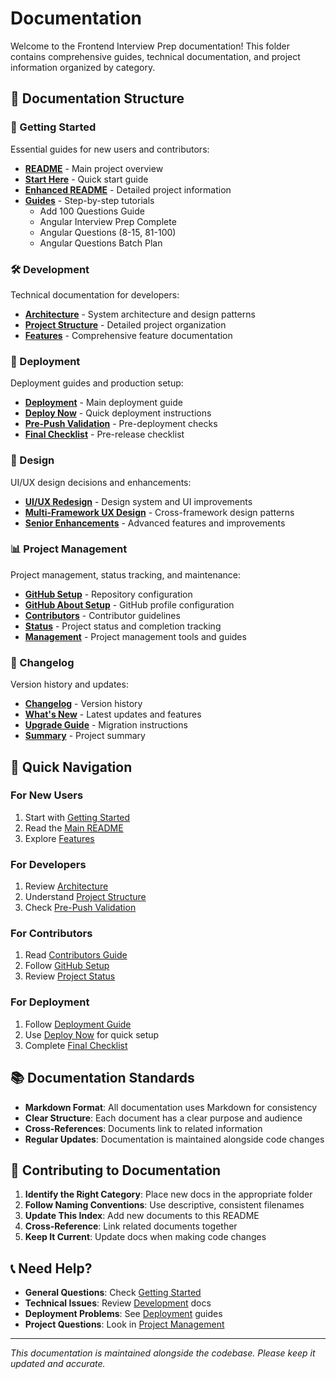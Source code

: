 # Documentation

Welcome to the Frontend Interview Prep documentation! This folder contains comprehensive guides, technical documentation, and project information organized by category.

## 📁 Documentation Structure

### 🚀 Getting Started

Essential guides for new users and contributors:

- **[README](./getting-started/README.md)** - Main project overview
- **[Start Here](./getting-started/START-HERE.md)** - Quick start guide
- **[Enhanced README](./getting-started/README-ENHANCED.md)** - Detailed project information
- **[Guides](./getting-started/guides/)** - Step-by-step tutorials
  - Add 100 Questions Guide
  - Angular Interview Prep Complete
  - Angular Questions (8-15, 81-100)
  - Angular Questions Batch Plan

### 🛠️ Development

Technical documentation for developers:

- **[Architecture](./development/ARCHITECTURE.md)** - System architecture and design patterns
- **[Project Structure](./development/PROJECT-STRUCTURE.md)** - Detailed project organization
- **[Features](./development/FEATURES.md)** - Comprehensive feature documentation

### 🚀 Deployment

Deployment guides and production setup:

- **[Deployment](./deployment/DEPLOYMENT.md)** - Main deployment guide
- **[Deploy Now](./deployment/DEPLOY-NOW.md)** - Quick deployment instructions
- **[Pre-Push Validation](./deployment/PRE-PUSH-VALIDATION.md)** - Pre-deployment checks
- **[Final Checklist](./deployment/FINAL-CHECKLIST.md)** - Pre-release checklist

### 🎨 Design

UI/UX design decisions and enhancements:

- **[UI/UX Redesign](./design/UI-UX-REDESIGN.md)** - Design system and UI improvements
- **[Multi-Framework UX Design](./design/MULTI-FRAMEWORK-UX-DESIGN.md)** - Cross-framework design patterns
- **[Senior Enhancements](./design/SENIOR-ENHANCEMENTS.md)** - Advanced features and improvements

### 📊 Project Management

Project management, status tracking, and maintenance:

- **[GitHub Setup](./project-management/GITHUB-SETUP.md)** - Repository configuration
- **[GitHub About Setup](./project-management/GITHUB-ABOUT-SETUP.md)** - GitHub profile configuration
- **[Contributors](./project-management/CONTRIBUTORS.md)** - Contributor guidelines
- **[Status](./project-management/status/)** - Project status and completion tracking
- **[Management](./project-management/management/)** - Project management tools and guides

### 📝 Changelog

Version history and updates:

- **[Changelog](./changelog/CHANGELOG.md)** - Version history
- **[What's New](./changelog/WHATS-NEW.md)** - Latest updates and features
- **[Upgrade Guide](./changelog/UPGRADE-GUIDE.md)** - Migration instructions
- **[Summary](./changelog/SUMMARY.md)** - Project summary

## 🎯 Quick Navigation

### For New Users

1. Start with [Getting Started](./getting-started/START-HERE.md)
2. Read the [Main README](./getting-started/README.md)
3. Explore [Features](./development/FEATURES.md)

### For Developers

1. Review [Architecture](./development/ARCHITECTURE.md)
2. Understand [Project Structure](./development/PROJECT-STRUCTURE.md)
3. Check [Pre-Push Validation](./deployment/PRE-PUSH-VALIDATION.md)

### For Contributors

1. Read [Contributors Guide](./project-management/CONTRIBUTORS.md)
2. Follow [GitHub Setup](./project-management/GITHUB-SETUP.md)
3. Review [Project Status](./project-management/status/)

### For Deployment

1. Follow [Deployment Guide](./deployment/DEPLOYMENT.md)
2. Use [Deploy Now](./deployment/DEPLOY-NOW.md) for quick setup
3. Complete [Final Checklist](./deployment/FINAL-CHECKLIST.md)

## 📚 Documentation Standards

- **Markdown Format**: All documentation uses Markdown for consistency
- **Clear Structure**: Each document has a clear purpose and audience
- **Cross-References**: Documents link to related information
- **Regular Updates**: Documentation is maintained alongside code changes

## 🤝 Contributing to Documentation

1. **Identify the Right Category**: Place new docs in the appropriate folder
2. **Follow Naming Conventions**: Use descriptive, consistent filenames
3. **Update This Index**: Add new documents to this README
4. **Cross-Reference**: Link related documents together
5. **Keep It Current**: Update docs when making code changes

## 📞 Need Help?

- **General Questions**: Check [Getting Started](./getting-started/)
- **Technical Issues**: Review [Development](./development/) docs
- **Deployment Problems**: See [Deployment](./deployment/) guides
- **Project Questions**: Look in [Project Management](./project-management/)

---

_This documentation is maintained alongside the codebase. Please keep it updated and accurate._
